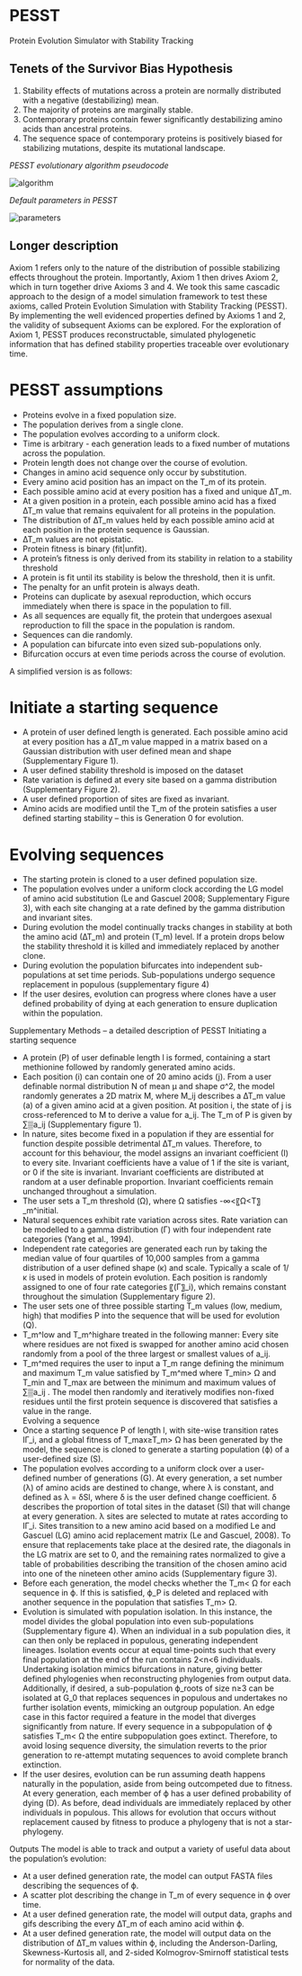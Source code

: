 # PESST

Protein Evolution Simulator with Stability Tracking

Tenets of the Survivor Bias Hypothesis
--------------------------------------
1. Stability effects of mutations across a protein are normally distributed with a negative (destabilizing) mean.
2. The majority of proteins are marginally stable.
3. Contemporary proteins contain fewer significantly destabilizing amino acids than ancestral proteins.
4. The sequence space of contemporary proteins is positively biased for stabilizing mutations, despite its mutational landscape.

*PESST evolutionary algorithm pseudocode*

![algorithm](algorithm.png)

*Default parameters in PESST*

![parameters](parameters.png)

## Longer description

Axiom 1 refers only to the nature of the distribution of possible stabilizing effects throughout the protein. Importantly, Axiom 1 then drives Axiom 2, which in turn together drive Axioms 3 and 4. We took this same cascadic approach to the design of a model simulation framework to test these axioms, called Protein Evolution Simulation with Stability Tracking (PESST). By implementing the well evidenced properties defined by Axioms 1 and 2, the validity of subsequent Axioms can be explored. For the exploration of Axiom 1, PESST produces reconstructable, simulated phylogenetic information that has defined stability properties traceable over evolutionary time.

# PESST assumptions

- Proteins evolve in a fixed population size.
- The population derives from a single clone.
- The population evolves according to a uniform clock.
- Time is arbitrary - each generation leads to a fixed number of mutations across the population.
- Protein length does not change over the course of evolution.
- Changes in amino acid sequence only occur by substitution.
- Every amino acid position has an impact on the T_m of its protein.
- Each possible amino acid at every position has a fixed and unique ∆T_m.
- At a given position in a protein, each possible amino acid has a fixed ∆T_m value that remains equivalent for all proteins in the population.
- The distribution of ∆T_m values held by each possible amino acid at each position in the protein sequence is Gaussian.
- ∆T_m values are not epistatic.
- Protein fitness is binary (fit|unfit).
- A protein’s fitness is only derived from its stability in relation to a stability threshold
- A protein is fit until its stability is below the threshold, then it is unfit.
- The penalty for an unfit protein is always death.
- Proteins can duplicate by asexual reproduction, which occurs immediately when there is space in the population to fill.
- As all sequences are equally fit, the protein that undergoes asexual reproduction to fill the space in the population is random.
- Sequences can die randomly.
- A population can bifurcate into even sized sub-populations only.
- Bifurcation occurs at even time periods across the course of evolution.


A simplified version is as follows:

# Initiate a starting sequence
- A protein of user defined length is generated. Each possible amino acid at every position has a ∆T_m value mapped in a matrix based on a Gaussian distribution with user defined mean and shape (Supplementary Figure 1).
- A user defined stability threshold is imposed on the dataset
- Rate variation is defined at every site based on a gamma distribution (Supplementary Figure 2).
- A user defined proportion of sites are fixed as invariant.
- Amino acids are modified until the T_m of the protein satisfies a user defined starting stability – this is Generation 0 for evolution.

# Evolving sequences
- The starting protein is cloned to a user defined population size.
- The population evolves under a uniform clock according the LG model of amino acid substitution (Le and Gascuel 2008; Supplementary Figure 3), with each site changing at a rate defined by the gamma distribution and invariant sites.
- During evolution the model continually tracks changes in stability at both the amino acid (∆T_m) and protein (T_m) level. If a protein drops below the stability threshold it is killed and immediately replaced by another clone.
- During evolution the population bifurcates into independent sub-populations at set time periods. Sub-populations undergo sequence replacement in populous (supplementary figure 4)
- If the user desires, evolution can progress where clones have a user defined probability of dying at each generation to ensure duplication within the population.



Supplementary Methods – a detailed description of PESST
Initiating a starting sequence
- A protein (Ρ) of user definable length l is formed, containing a start methionine followed by randomly generated amino acids.
- Each position (i) can contain one of 20 amino acids (j). From a user definable normal distribution N of mean μ and shape σ^2, the model randomly generates a 2D matrix M, where M_ij describes a ∆T_m value (a) of a given amino acid at a given position. At position i, the state of j is cross-referenced to M to derive a value for a_ij.  The T_m of Ρ is given by ∑▒a_ij  (Supplementary figure 1).
- In nature, sites become fixed in a population if they are essential for function despite possible detrimental ∆T_m values. Therefore, to account for this behaviour, the model assigns an invariant coefficient (I) to every site. Invariant coefficients have a value of 1 if the site is variant, or 0 if the site is invariant. Invariant coefficients are distributed at random at a user definable proportion. Invariant coefficients remain unchanged throughout a simulation.
- The user sets a T_m threshold (Ω), where Ω satisfies -∞<〖Ω<T〗_m^initial.
- Natural sequences exhibit rate variation across sites. Rate variation can be modelled to a gamma distribution (Γ) with four independent rate categories (Yang et al., 1994).
- Independent rate categories are generated each run by taking the median value of four quartiles of 10,000 samples from a gamma distribution of a user defined shape (κ) and scale. Typically a scale of  1/κ is used in models of protein evolution. Each position is randomly assigned to one of four rate categories 〖(Γ〗_i), which remains constant throughout the simulation (Supplementary figure 2).
- The user sets one of three possible starting T_m values (low, medium, high) that modifies P into the sequence that will be used for evolution (Q).
- T_m^low and T_m^highare treated in the following manner: Every site where residues are not fixed is swapped for another amino acid chosen randomly from a pool of the three largest or smallest values of a_ij.
- T_m^med requires the user to input a T_m range defining the minimum and maximum T_m value satisfied by T_m^med  where T_min> Ω and T_min and T_max are between the minimum and maximum values of ∑▒a_ij . The model then randomly and iteratively modifies non-fixed residues until the first protein sequence is discovered that satisfies a value in the range.   
Evolving a sequence
- Once a starting sequence Ρ of length l, with site-wise transition rates IΓ_i, and a global fitness of T_max≥T_m> Ω has been generated by the model, the sequence is cloned to generate a starting population (ϕ) of a user-defined size (S).
- The population evolves according to a uniform clock over a user-defined number of generations (G). At every generation, a set number (λ) of amino acids are destined to change, where λ is constant, and defined as λ = δSl, where δ is the user defined change coefficient. δ describes the proportion of total sites in the dataset (Sl) that will change at every generation. λ sites are selected to mutate at rates according to IΓ_i. Sites transition to a new amino acid based on a modified Le and Gascuel (LG) amino acid replacement matrix (Le and Gascuel, 2008). To ensure that replacements take place at the desired rate, the diagonals in the LG matrix are set to 0, and the remaining rates normalized to give a table of probabilities describing the transition of the chosen amino acid into one of the nineteen other amino acids (Supplementary figure 3).
- Before each generation, the model checks whether the T_m< Ω for each sequence in ϕ. If this is satisfied, ϕ_Ρ is deleted and replaced with another sequence in the population that satisfies T_m> Ω.
- Evolution is simulated with population isolation. In this instance, the model divides the global population into even sub-populations (Supplementary figure 4). When an individual in a sub population dies, it can then only be replaced in populous, generating independent lineages. Isolation events occur at equal time-points such that every final population at the end of the run contains 2<n<6 individuals. Undertaking isolation mimics bifurcations in nature, giving better defined phylogenies when reconstructing phylogenies from output data. Additionally, if desired, a sub-population ϕ_roots of size n≥3 can be isolated at G_0 that replaces sequences in populous and undertakes no further isolation events, mimicking an outgroup population. An edge case in this factor required a feature in the model that diverges significantly from nature. If every sequence in a subpopulation of ϕ satisfies T_m< Ω the entire subpopulation goes extinct. Therefore, to avoid losing sequence diversity, the simulation reverts to the prior generation to re-attempt mutating sequences to avoid complete branch extinction.
- If the user desires, evolution can be run assuming death happens naturally in the population, aside from being outcompeted due to fitness. At every generation, each member of ϕ has a user defined probability of dying (D). As before, dead individuals are immediately replaced by other individuals in populous. This allows for evolution that occurs without replacement caused by fitness to produce a phylogeny that is not a star-phylogeny.

Outputs
The model is able to track and output a variety of useful data about the population’s evolution:
- At a user defined generation rate, the model can output FASTA files describing the sequences of ϕ.
- A scatter plot describing the change in T_m of every sequence in ϕ over time.
- At a user defined generation rate, the model will output data, graphs and gifs describing the every ∆T_m of each amino acid within ϕ.
- At a user defined generation rate, the model will output data on the distribution of ∆T_m values within ϕ, including the Anderson-Darling, Skewness-Kurtosis all, and 2-sided Kolmogrov-Smirnoff statistical tests for normality of the data.
